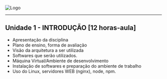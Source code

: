 
<img align="center" src="https://github.com/fabiorochaufsc/fabiorochaufsc.github.io/blob/master/web/introducao.jpg" alt="Logo">




-------

## Unidade 1 - INTRODUÇÃO [12 horas-aula] 


* Apresentação da disciplina
* Plano de ensino, forma de avaliação
* Visão da arquitetura a ser utilizada
* Softwares que serão utilizados. 
* Máquina Virtual/Ambiente de desenvolvimento
* Instalação de softwares e preparação do ambiente de trabalho
* Uso do Linux, servidores WEB (nginx), node, npm. 